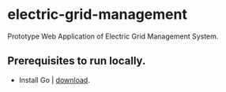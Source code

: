 # electric-grid-management

Prototype Web Application of Electric Grid Management System.

## Prerequisites to run locally.

- Install Go | [download](https://go.dev/dl/).
